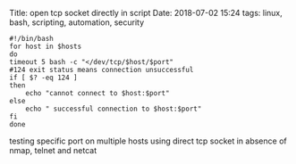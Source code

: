 Title: open tcp socket directly in script
Date: 2018-07-02 15:24
tags: linux, bash, scripting, automation, security

    #!/bin/bash
    for host in $hosts
    do
    timeout 5 bash -c "</dev/tcp/$host/$port"
    #124 exit status means connection unsuccessful
    if [ $? -eq 124 ]
    then
        echo "cannot connect to $host:$port"
    else
        echo " successful connection to $host:$port"
    fi
    done

testing specific port on multiple hosts using direct tcp socket in absence of nmap,
telnet and netcat
